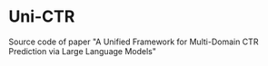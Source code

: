 # Uni-CTR
Source code of  paper "A Unified Framework for Multi-Domain CTR Prediction via Large Language Models"
